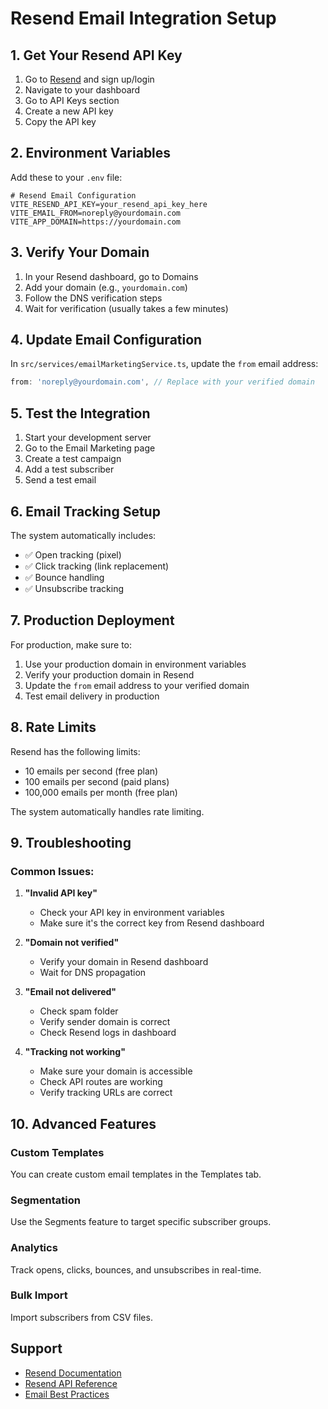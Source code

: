 # Resend Email Integration Setup

## 1. Get Your Resend API Key

1. Go to [Resend](https://resend.com/emails) and sign up/login
2. Navigate to your dashboard
3. Go to API Keys section
4. Create a new API key
5. Copy the API key

## 2. Environment Variables

Add these to your `.env` file:

```env
# Resend Email Configuration
VITE_RESEND_API_KEY=your_resend_api_key_here
VITE_EMAIL_FROM=noreply@yourdomain.com
VITE_APP_DOMAIN=https://yourdomain.com
```

## 3. Verify Your Domain

1. In your Resend dashboard, go to Domains
2. Add your domain (e.g., `yourdomain.com`)
3. Follow the DNS verification steps
4. Wait for verification (usually takes a few minutes)

## 4. Update Email Configuration

In `src/services/emailMarketingService.ts`, update the `from` email address:

```typescript
from: 'noreply@yourdomain.com', // Replace with your verified domain
```

## 5. Test the Integration

1. Start your development server
2. Go to the Email Marketing page
3. Create a test campaign
4. Add a test subscriber
5. Send a test email

## 6. Email Tracking Setup

The system automatically includes:
- ✅ Open tracking (pixel)
- ✅ Click tracking (link replacement)
- ✅ Bounce handling
- ✅ Unsubscribe tracking

## 7. Production Deployment

For production, make sure to:
1. Use your production domain in environment variables
2. Verify your production domain in Resend
3. Update the `from` email address to your verified domain
4. Test email delivery in production

## 8. Rate Limits

Resend has the following limits:
- 10 emails per second (free plan)
- 100 emails per second (paid plans)
- 100,000 emails per month (free plan)

The system automatically handles rate limiting.

## 9. Troubleshooting

### Common Issues:

1. **"Invalid API key"**
   - Check your API key in environment variables
   - Make sure it's the correct key from Resend dashboard

2. **"Domain not verified"**
   - Verify your domain in Resend dashboard
   - Wait for DNS propagation

3. **"Email not delivered"**
   - Check spam folder
   - Verify sender domain is correct
   - Check Resend logs in dashboard

4. **"Tracking not working"**
   - Make sure your domain is accessible
   - Check API routes are working
   - Verify tracking URLs are correct

## 10. Advanced Features

### Custom Templates
You can create custom email templates in the Templates tab.

### Segmentation
Use the Segments feature to target specific subscriber groups.

### Analytics
Track opens, clicks, bounces, and unsubscribes in real-time.

### Bulk Import
Import subscribers from CSV files.

## Support

- [Resend Documentation](https://resend.com/docs)
- [Resend API Reference](https://resend.com/docs/api-reference)
- [Email Best Practices](https://resend.com/docs/best-practices) 
